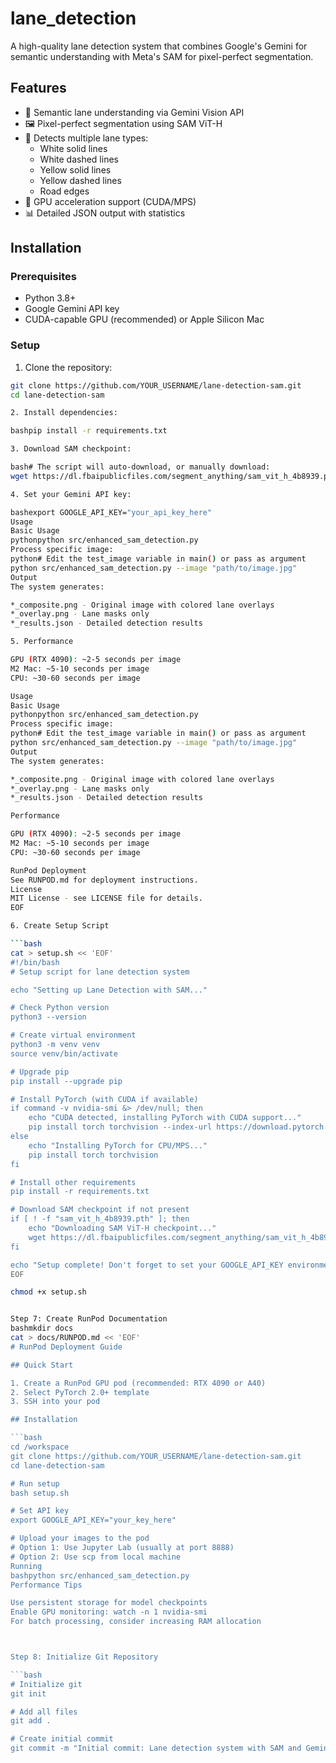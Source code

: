 # lane_detection


A high-quality lane detection system that combines Google's Gemini for semantic understanding with Meta's SAM for pixel-perfect segmentation.

## Features

- 🎯 Semantic lane understanding via Gemini Vision API
- 🖼️ Pixel-perfect segmentation using SAM ViT-H
- 🚗 Detects multiple lane types:
  - White solid lines
  - White dashed lines
  - Yellow solid lines
  - Yellow dashed lines
  - Road edges
- 🚀 GPU acceleration support (CUDA/MPS)
- 📊 Detailed JSON output with statistics

## Installation

### Prerequisites
- Python 3.8+
- Google Gemini API key
- CUDA-capable GPU (recommended) or Apple Silicon Mac

### Setup

1. Clone the repository:
```bash
git clone https://github.com/YOUR_USERNAME/lane-detection-sam.git
cd lane-detection-sam

2. Install dependencies:

bashpip install -r requirements.txt

3. Download SAM checkpoint:

bash# The script will auto-download, or manually download:
wget https://dl.fbaipublicfiles.com/segment_anything/sam_vit_h_4b8939.pth

4. Set your Gemini API key:

bashexport GOOGLE_API_KEY="your_api_key_here"
Usage
Basic Usage
pythonpython src/enhanced_sam_detection.py
Process specific image:
python# Edit the test_image variable in main() or pass as argument
python src/enhanced_sam_detection.py --image "path/to/image.jpg"
Output
The system generates:

*_composite.png - Original image with colored lane overlays
*_overlay.png - Lane masks only
*_results.json - Detailed detection results

5. Performance

GPU (RTX 4090): ~2-5 seconds per image
M2 Mac: ~5-10 seconds per image
CPU: ~30-60 seconds per image

Usage
Basic Usage
pythonpython src/enhanced_sam_detection.py
Process specific image:
python# Edit the test_image variable in main() or pass as argument
python src/enhanced_sam_detection.py --image "path/to/image.jpg"
Output
The system generates:

*_composite.png - Original image with colored lane overlays
*_overlay.png - Lane masks only
*_results.json - Detailed detection results

Performance

GPU (RTX 4090): ~2-5 seconds per image
M2 Mac: ~5-10 seconds per image
CPU: ~30-60 seconds per image

RunPod Deployment
See RUNPOD.md for deployment instructions.
License
MIT License - see LICENSE file for details.
EOF

6. Create Setup Script

```bash
cat > setup.sh << 'EOF'
#!/bin/bash
# Setup script for lane detection system

echo "Setting up Lane Detection with SAM..."

# Check Python version
python3 --version

# Create virtual environment
python3 -m venv venv
source venv/bin/activate

# Upgrade pip
pip install --upgrade pip

# Install PyTorch (with CUDA if available)
if command -v nvidia-smi &> /dev/null; then
    echo "CUDA detected, installing PyTorch with CUDA support..."
    pip install torch torchvision --index-url https://download.pytorch.org/whl/cu118
else
    echo "Installing PyTorch for CPU/MPS..."
    pip install torch torchvision
fi

# Install other requirements
pip install -r requirements.txt

# Download SAM checkpoint if not present
if [ ! -f "sam_vit_h_4b8939.pth" ]; then
    echo "Downloading SAM ViT-H checkpoint..."
    wget https://dl.fbaipublicfiles.com/segment_anything/sam_vit_h_4b8939.pth
fi

echo "Setup complete! Don't forget to set your GOOGLE_API_KEY environment variable."
EOF

chmod +x setup.sh


Step 7: Create RunPod Documentation
bashmkdir docs
cat > docs/RUNPOD.md << 'EOF'
# RunPod Deployment Guide

## Quick Start

1. Create a RunPod GPU pod (recommended: RTX 4090 or A40)
2. Select PyTorch 2.0+ template
3. SSH into your pod

## Installation

```bash
cd /workspace
git clone https://github.com/YOUR_USERNAME/lane-detection-sam.git
cd lane-detection-sam

# Run setup
bash setup.sh

# Set API key
export GOOGLE_API_KEY="your_key_here"

# Upload your images to the pod
# Option 1: Use Jupyter Lab (usually at port 8888)
# Option 2: Use scp from local machine
Running
bashpython src/enhanced_sam_detection.py
Performance Tips

Use persistent storage for model checkpoints
Enable GPU monitoring: watch -n 1 nvidia-smi
For batch processing, consider increasing RAM allocation



Step 8: Initialize Git Repository

```bash
# Initialize git
git init

# Add all files
git add .

# Create initial commit
git commit -m "Initial commit: Lane detection system with SAM and Gemini"

